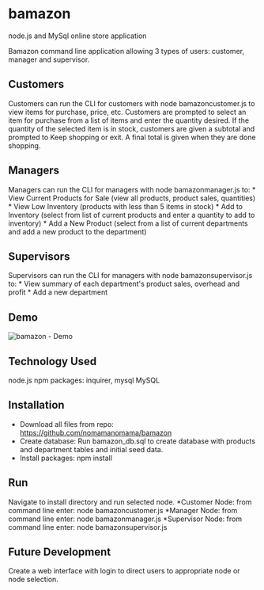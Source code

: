 # bamazon
node.js and MySql online store application

Bamazon command line application allowing 3 types of users: customer, manager and supervisor. 

## Customers 
Customers can run the CLI for customers with node bamazoncustomer.js to view items for purchase, price, etc. Customers are prompted to select an item for purchase from a list of items and enter the quantity desired. If the quantity of the selected item is in stock, customers are given a subtotal and prompted to Keep shopping or exit. A final total is given when they are done shopping.

## Managers
Managers can run the CLI for managers with node bamazonmanager.js to:
    * View Current Products for Sale (view all products, product sales, quantities)
    * View Low Inventory (products with less than 5 items in stock)
    * Add to Inventory (select from list of current products and enter a quantity to add to inventory)
    * Add a New Product (select from a list of current departments and add a new product to the department)

## Supervisors
Supervisors can run the CLI for managers with node bamazonsupervisor.js to:
    * View summary of each department's product sales, overhead and profit
    * Add a new department

## Demo
![bamazon - Demo](https://nomamanomama.github.io/bamazon/images/bamazon.gif)

## Technology Used
node.js
npm packages: inquirer, mysql
MySQL

## Installation
* Download all files from repo: https://github.com/nomamanomama/bamazon
* Create database: Run bamazon_db.sql to create database with products and department tables and initial seed data.
* Install packages: npm install

## Run
Navigate to install directory and run selected node.
*Customer Node: from command line enter: node bamazoncustomer.js
*Manager Node: from command line enter: node bamazonmanager.js
*Supervisor Node: from command line enter: node bamazonsupervisor.js

## Future Development
Create a web interface with login to direct users to appropriate node or node selection.
